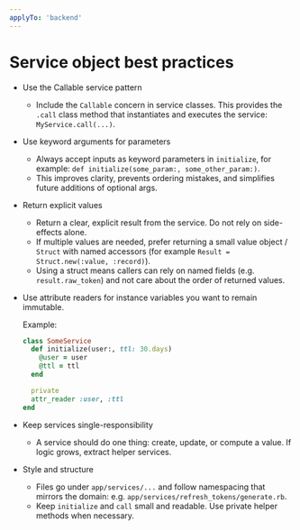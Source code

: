 ```yaml
---
applyTo: 'backend'
---
```


# Service object best practices

- Use the Callable service pattern
  - Include the `Callable` concern in service classes. This provides the `.call` class method that instantiates and executes the service: `MyService.call(...)`.

- Use keyword arguments for parameters
  - Always accept inputs as keyword parameters in `initialize`, for example: `def initialize(some_param:, some_other_param:)`.
  - This improves clarity, prevents ordering mistakes, and simplifies future additions of optional args.

- Return explicit values
  - Return a clear, explicit result from the service. Do not rely on side-effects alone.
  - If multiple values are needed, prefer returning a small value object / `Struct` with named accessors (for example `Result = Struct.new(:value, :record)`).
  - Using a struct means callers can rely on named fields (e.g. `result.raw_token`) and not care about the order of returned values.

- Use attribute readers for instance variables you want to remain immutable.

  Example:

  ```ruby
  class SomeService
    def initialize(user:, ttl: 30.days)
      @user = user
      @ttl = ttl
    end

    private
    attr_reader :user, :ttl
  end
  ```

- Keep services single-responsibility
  - A service should do one thing: create, update, or compute a value. If logic grows, extract helper services.

- Style and structure
  - Files go under `app/services/...` and follow namespacing that mirrors the domain: e.g. `app/services/refresh_tokens/generate.rb`.
  - Keep `initialize` and `call` small and readable. Use private helper methods when necessary.
